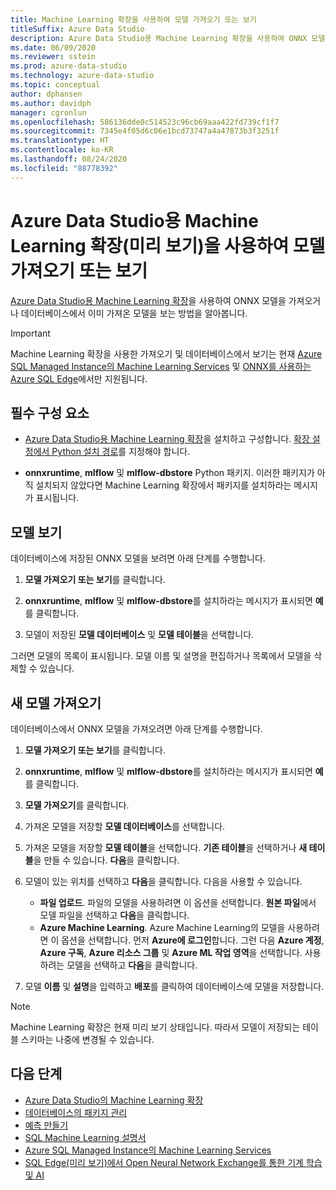```yaml
---
title: Machine Learning 확장을 사용하여 모델 가져오기 또는 보기
titleSuffix: Azure Data Studio
description: Azure Data Studio용 Machine Learning 확장을 사용하여 ONNX 모델을 가져오거나 데이터베이스에서 이미 가져온 모델을 보는 방법을 알아봅니다.
ms.date: 06/09/2020
ms.reviewer: sstein
ms.prod: azure-data-studio
ms.technology: azure-data-studio
ms.topic: conceptual
author: dphansen
ms.author: davidph
manager: cgronlun
ms.openlocfilehash: 586136dde0c514523c96cb69aaa422fd739cf1f7
ms.sourcegitcommit: 7345e4f05d6c06e1bcd73747a4a47873b3f3251f
ms.translationtype: HT
ms.contentlocale: ko-KR
ms.lasthandoff: 08/24/2020
ms.locfileid: "88778392"
---
```

# <a name="import-or-view-models-with-machine-learning-extension-preview-for-azure-data-studio"></a>Azure Data Studio용 Machine Learning 확장(미리 보기)을 사용하여 모델 가져오기 또는 보기

[Azure Data Studio용 Machine Learning 확장](machine-learning-extension.md)을 사용하여 ONNX 모델을 가져오거나 데이터베이스에서 이미 가져온 모델을 보는 방법을 알아봅니다.

> [!IMPORTANT]
> Machine Learning 확장을 사용한 가져오기 및 데이터베이스에서 보기는 현재 [Azure SQL Managed Instance의 Machine Learning Services](/azure/azure-sql/managed-instance/machine-learning-services-overview) 및 [ONNX를 사용하는 Azure SQL Edge](/azure/azure-sql-edge/onnx-overview)에서만 지원됩니다.

## <a name="prerequisites"></a>필수 구성 요소

- [Azure Data Studio용 Machine Learning 확장](machine-learning-extension.md)을 설치하고 구성합니다. [확장 설정에서 Python 설치 경로](machine-learning-extension.md#settings)를 지정해야 합니다.

- **onnxruntime**, **mlflow** 및 **mlflow-dbstore** Python 패키지. 이러한 패키지가 아직 설치되지 않았다면 Machine Learning 확장에서 패키지를 설치하라는 메시지가 표시됩니다.

## <a name="view-models"></a>모델 보기

데이터베이스에 저장된 ONNX 모델을 보려면 아래 단계를 수행합니다.

1. **모델 가져오기 또는 보기**를 클릭합니다.

1. **onnxruntime**, **mlflow** 및 **mlflow-dbstore**를 설치하라는 메시지가 표시되면 **예**를 클릭합니다.

1. 모델이 저장된 **모델 데이터베이스** 및 **모델 테이블**을 선택합니다.

그러면 모델의 목록이 표시됩니다. 모델 이름 및 설명을 편집하거나 목록에서 모델을 삭제할 수 있습니다.

## <a name="import-a-new-model"></a>새 모델 가져오기

데이터베이스에서 ONNX 모델을 가져오려면 아래 단계를 수행합니다.

1. **모델 가져오기 또는 보기**를 클릭합니다.

1. **onnxruntime**, **mlflow** 및 **mlflow-dbstore**를 설치하라는 메시지가 표시되면 **예**를 클릭합니다.

1. **모델 가져오기**를 클릭합니다.

1. 가져온 모델을 저장할 **모델 데이터베이스**를 선택합니다.

1. 가져온 모델을 저장할 **모델 테이블**을 선택합니다. **기존 테이블**을 선택하거나 **새 테이블**을 만들 수 있습니다. **다음**을 클릭합니다.

1. 모델이 있는 위치를 선택하고 **다음**을 클릭합니다. 다음을 사용할 수 있습니다.
    - **파일 업로드**. 파일의 모델을 사용하려면 이 옵션을 선택합니다. **원본 파일**에서 모델 파일을 선택하고 **다음**을 클릭합니다.
    - **Azure Machine Learning**. Azure Machine Learning의 모델을 사용하려면 이 옵션을 선택합니다. 먼저 **Azure에 로그인**합니다. 그런 다음 **Azure 계정**, **Azure 구독**, **Azure 리소스 그룹** 및 **Azure ML 작업 영역**을 선택합니다. 사용하려는 모델을 선택하고 **다음**을 클릭합니다.

1. 모델 **이름** 및 **설명**을 입력하고 **배포**를 클릭하여 데이터베이스에 모델을 저장합니다.

> [!NOTE]
> Machine Learning 확장은 현재 미리 보기 상태입니다. 따라서 모델이 저장되는 테이블 스키마는 나중에 변경될 수 있습니다.

## <a name="next-steps"></a>다음 단계

- [Azure Data Studio의 Machine Learning 확장](machine-learning-extension.md)
- [데이터베이스의 패키지 관리](machine-learning-extension-manage-packages.md)
- [예측 만들기](machine-learning-extension-predictions.md)
- [SQL Machine Learning 설명서](../machine-learning/index.yml)
- [Azure SQL Managed Instance의 Machine Learning Services](/azure/azure-sql/managed-instance/machine-learning-services-overview)
- [SQL Edge(미리 보기)에서 Open Neural Network Exchange를 통한 기계 학습 및 AI](/azure/azure-sql-edge/onnx-overview)
